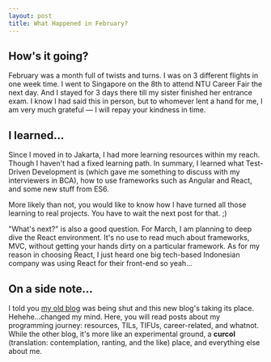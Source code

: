 ```yaml
---
layout: post
title: What Happened in February?
---
```


## How's it going?

February was a month full of twists and turns. I was on 3 different flights in one week time. I went to Singapore on the 8th to attend NTU Career Fair the next day. And I stayed for 3 days there till my sister finished her entrance exam. I know I had said this in person, but to whomever lent a hand for me, I am very much grateful — I will repay your kindness in time.

## I learned...

Since I moved in to Jakarta, I had more learning resources within my reach. Though I haven't had a fixed learning path. In summary, I learned what Test-Driven Development is (which gave me something to discuss with my interviewers in BCA), how to use frameworks such as Angular and React, and some new stuff from ES6.

More likely than not, you would like to know how I have turned all those learning to real projects. You have to wait the next post for that. ;) 

"What's next?" is also a good question. For March, I am planning to deep dive the React environment. It's no use to read much about frameworks, MVC, without getting your hands dirty on a particular framework. As for my reason in choosing React, I just heard one big tech-based Indonesian company was using React for their front-end so yeah... 

## On a side note...

I told you [my old blog](https://sparkitmyway.wordpress.com) was being shut and this new blog's taking its place. Hehehe...changed my mind. Here, you will read posts about my programming journey: resources, TILs, TIFUs, career-related, and whatnot. While the other blog, it's more like an experimental ground, a **curcol** (translation: contemplation, ranting, and the like) place, and everything else about me.
